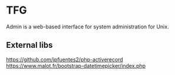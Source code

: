 # TFG
Admin is a web-based interface for system administration for Unix.

## External libs
https://github.com/jpfuentes2/php-activerecord
https://www.malot.fr/bootstrap-datetimepicker/index.php
